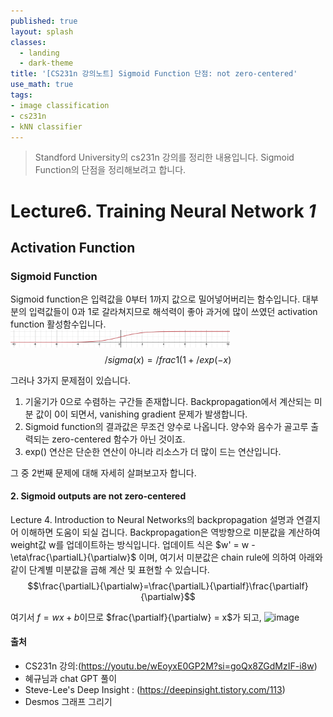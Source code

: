 ```yaml
---
published: true
layout: splash
classes:
  - landing
  - dark-theme
title: '[CS231n 강의노트] Sigmoid Function 단점: not zero-centered'
use_math: true
tags:
- image classification
- cs231n
- kNN classifier
---
```


> Standford University의 cs231n 강의를 정리한 내용입니다.
> Sigmoid Function의 단점을 정리해보려고 합니다.


# Lecture6. Training Neural Network _1_
## Activation Function
### Sigmoid Function

Sigmoid function은 입력값을 0부터 1까지 값으로 밀어넣어버리는 함수입니다. 대부분의 입력값들이 0과 1로 갈라쳐지므로 해석력이 좋아 과거에 많이 쓰였던 activation function 활성함수입니다.
<img width="351" alt="image" src="https://github.com/samsung-chungso/samsung-chungso.github.io/blob/master/assets/images/sigmoid.png">
$$/sigma(x) = /frac{1}{(1+/exp(-x)}$$

그러나 3가지 문제점이 있습니다. 
1. 기울기가 0으로 수렴하는 구간들 존재합니다. Backpropagation에서 계산되는 미분 값이 0이 되면서, vanishing gradient 문제가 발생합니다.
2. Sigmoid function의 결과값은 무조건 양수로 나옵니다. 양수와 음수가 골고루 출력되는 zero-centered 함수가 아닌 것이죠. 
3. exp() 연산은 단순한 연산이 아니라 리소스가 더 많이 드는 연산입니다. 

그 중 2번째 문제에 대해 자세히 살펴보고자 합니다. 
#### 2. Sigmoid outputs are not zero-centered
Lecture 4. Introduction to Neural Networks의 backpropagation 설명과 연결지어 이해하면 도움이 되실 겁니다. Backpropagation은 역방향으로 미분값을 계산하여 weight값 w를 업데이트하는 방식입니다. 
업데이트 식은 $w' = w - \eta\frac{\partialL}{\partialw}$ 이며, 여기서 미분값은 chain rule에 의하여 아래와 같이 단계별 미분값을 곱해 계산 및 표현할 수 있습니다.
$$\frac{\partialL}{\partialw}=\frac{\partialL}{\partialf}\frac{\partialf}{\partialw}$$ 


여기서 $f=wx+b$이므로 $frac{\partialf}{\partialw} = x$가 되고, 
<img width="351" alt="image" src="[https://github.com/samsung-chungso/samsung-chungso.github.io/blob/master/assets/images/sigmoid.png](https://github.com/samsung-chungso/samsung-chungso.github.io/blob/master/assets/images/notzero-centered.jpeg)">

#### 출처
- CS231n 강의:(https://youtu.be/wEoyxE0GP2M?si=goQx8ZGdMzIF-i8w)
- 혜규님과 chat GPT 풀이
- Steve-Lee's Deep Insight : (https://deepinsight.tistory.com/113)
- Desmos 그래프 그리기

